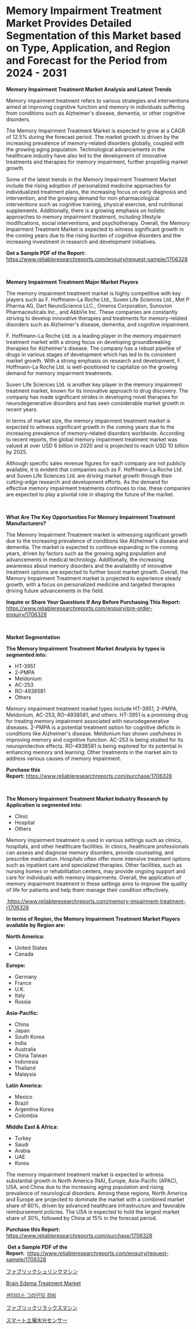 <p><h1>Memory Impairment Treatment Market Provides Detailed Segmentation of this Market based on Type, Application, and Region and Forecast for the Period from 2024 - 2031</h1></p><p><strong>Memory Impairment Treatment Market Analysis and Latest Trends</strong></p>
<p><p>Memory impairment treatment refers to various strategies and interventions aimed at improving cognitive function and memory in individuals suffering from conditions such as Alzheimer's disease, dementia, or other cognitive disorders. </p><p>The Memory Impairment Treatment Market is expected to grow at a CAGR of 12.5% during the forecast period. The market growth is driven by the increasing prevalence of memory-related disorders globally, coupled with the growing aging population. Technological advancements in the healthcare industry have also led to the development of innovative treatments and therapies for memory impairment, further propelling market growth.</p><p>Some of the latest trends in the Memory Impairment Treatment Market include the rising adoption of personalized medicine approaches for individualized treatment plans, the increasing focus on early diagnosis and intervention, and the growing demand for non-pharmacological interventions such as cognitive training, physical exercise, and nutritional supplements. Additionally, there is a growing emphasis on holistic approaches to memory impairment treatment, including lifestyle modifications, social interventions, and psychotherapy. Overall, the Memory Impairment Treatment Market is expected to witness significant growth in the coming years due to the rising burden of cognitive disorders and the increasing investment in research and development initiatives.</p></p>
<p><strong>Get a Sample PDF of the Report:&nbsp;</strong> <a href="https://www.reliableresearchreports.com/enquiry/request-sample/1706328">https://www.reliableresearchreports.com/enquiry/request-sample/1706328</a></p>
<p>&nbsp;</p>
<p><strong>Memory Impairment Treatment Major Market Players</strong></p>
<p><p>The memory impairment treatment market is highly competitive with key players such as F. Hoffmann-La Roche Ltd., Suven Life Sciences Ltd., Met P Pharma AG, Dart NeuroScience LLC., Omeros Corporation, Sunovion Pharmaceuticals Inc., and AbbVie Inc. These companies are constantly striving to develop innovative therapies and treatments for memory-related disorders such as Alzheimer's disease, dementia, and cognitive impairment.</p><p>F. Hoffmann-La Roche Ltd. is a leading player in the memory impairment treatment market with a strong focus on developing groundbreaking therapies for Alzheimer's disease. The company has a robust pipeline of drugs in various stages of development which has led to its consistent market growth. With a strong emphasis on research and development, F. Hoffmann-La Roche Ltd. is well-positioned to capitalize on the growing demand for memory impairment treatments.</p><p>Suven Life Sciences Ltd. is another key player in the memory impairment treatment market, known for its innovative approach to drug discovery. The company has made significant strides in developing novel therapies for neurodegenerative disorders and has seen considerable market growth in recent years.</p><p>In terms of market size, the memory impairment treatment market is expected to witness significant growth in the coming years due to the increasing prevalence of memory-related disorders worldwide. According to recent reports, the global memory impairment treatment market was valued at over USD 6 billion in 2020 and is projected to reach USD 10 billion by 2025.</p><p>Although specific sales revenue figures for each company are not publicly available, it is evident that companies such as F. Hoffmann-La Roche Ltd. and Suven Life Sciences Ltd. are driving market growth through their cutting-edge research and development efforts. As the demand for effective memory impairment treatments continues to rise, these companies are expected to play a pivotal role in shaping the future of the market.</p></p>
<p>&nbsp;</p>
<p><strong>What Are The Key Opportunities For Memory Impairment Treatment Manufacturers?</strong></p>
<p><p>The Memory Impairment Treatment market is witnessing significant growth due to the increasing prevalence of conditions like Alzheimer's disease and dementia. The market is expected to continue expanding in the coming years, driven by factors such as the growing aging population and advancements in medical technology. Additionally, the increasing awareness about memory disorders and the availability of innovative treatment options are expected to further boost market growth. Overall, the Memory Impairment Treatment market is projected to experience steady growth, with a focus on personalized medicine and targeted therapies driving future advancements in the field.</p></p>
<p><strong>Inquire or Share Your Questions If Any Before Purchasing This Report:</strong> <a href="https://www.reliableresearchreports.com/enquiry/pre-order-enquiry/1706328">https://www.reliableresearchreports.com/enquiry/pre-order-enquiry/1706328</a></p>
<p>&nbsp;</p>
<p><strong>Market Segmentation</strong></p>
<p><strong>The Memory Impairment Treatment Market Analysis by types is segmented into:</strong></p>
<p><ul><li>HT-3951</li><li>2-PMPA</li><li>Meldonium</li><li>AC-253</li><li>RO-4938581</li><li>Others</li></ul></p>
<p><p>Memory impairment treatment market types include HT-3951, 2-PMPA, Meldonium, AC-253, RO-4938581, and others. HT-3951 is a promising drug for treating memory impairment associated with neurodegenerative diseases. 2-PMPA is a potential treatment option for cognitive deficits in conditions like Alzheimer's disease. Meldonium has shown usefulness in improving memory and cognitive function. AC-253 is being studied for its neuroprotective effects. RO-4938581 is being explored for its potential in enhancing memory and learning. Other treatments in the market aim to address various causes of memory impairment.</p></p>
<p><strong>Purchase this Report:&nbsp;</strong><a href="https://www.reliableresearchreports.com/purchase/1706328">https://www.reliableresearchreports.com/purchase/1706328</a></p>
<p>&nbsp;</p>
<p><strong>The Memory Impairment Treatment Market Industry Research by Application is segmented into:</strong></p>
<p><ul><li>Clinic</li><li>Hospital</li><li>Others</li></ul></p>
<p><p>Memory impairment treatment is used in various settings such as clinics, hospitals, and other healthcare facilities. In clinics, healthcare professionals can assess and diagnose memory disorders, provide counseling, and prescribe medication. Hospitals often offer more intensive treatment options such as inpatient care and specialized therapies. Other facilities, such as nursing homes or rehabilitation centers, may provide ongoing support and care for individuals with memory impairments. Overall, the application of memory impairment treatment in these settings aims to improve the quality of life for patients and help them manage their condition effectively.</p></p>
<p><a href="https://www.reliableresearchreports.com/memory-impairment-treatment-r1706328">&nbsp;https://www.reliableresearchreports.com/memory-impairment-treatment-r1706328</a></p>
<p><strong>In terms of Region, the Memory Impairment Treatment Market Players available by Region are:</strong></p>
<p>
    <p> <strong> North America: </strong>
        <ul>
            <li>United States</li>
            <li>Canada</li>
        </ul>
        </p> 
    <p> <strong> Europe: </strong>
        <ul>
            <li>Germany</li>
            <li>France</li>
            <li>U.K.</li>
            <li>Italy</li>
            <li>Russia</li>
        </ul>
        </p> 
    <p> <strong> Asia-Pacific: </strong>
        <ul>
            <li>China</li>
            <li>Japan</li>
            <li>South Korea</li>
            <li>India</li>
            <li>Australia</li>
            <li>China Taiwan</li>
            <li>Indonesia</li>
            <li>Thailand</li>
            <li>Malaysia</li>
        </ul>
        </p> 
    <p> <strong> Latin America: </strong>
        <ul>
            <li>Mexico</li>
            <li>Brazil</li>
            <li>Argentina Korea</li>
            <li>Colombia</li>
        </ul>
        </p> 
    <p> <strong> Middle East & Africa: </strong>
        <ul>
            <li>Turkey</li>
            <li>Saudi</li>
            <li>Arabia</li>
            <li>UAE</li>
            <li>Korea</li>
        </ul>
    </p>
    </p>
<p><p>The memory impairment treatment market is expected to witness substantial growth in North America (NA), Europe, Asia-Pacific (APAC), USA, and China due to the increasing aging population and rising prevalence of neurological disorders. Among these regions, North America and Europe are projected to dominate the market with a combined market share of 60%, driven by advanced healthcare infrastructure and favorable reimbursement policies. The USA is expected to hold the largest market share of 30%, followed by China at 15% in the forecast period.</p></p>
<p><strong>Purchase this Report: </strong><a href="https://www.reliableresearchreports.com/purchase/1706328">https://www.reliableresearchreports.com/purchase/1706328</a></p>
<p>&nbsp;<strong>Get a Sample PDF of the Report:&nbsp;&nbsp;</strong><a href="https://www.reliableresearchreports.com/enquiry/request-sample/1706328">https://www.reliableresearchreports.com/enquiry/request-sample/1706328</a></p>
<p><strong></strong></p>
<p><p><a href="https://github.com/EstaSprer20231/Market-Research-Report-List-1/blob/main/231523947213.md">ファブリックシュリンクマシン</a></p><p><a href="https://github.com/angeliabkratze/Market-Research-Report-List-1/blob/main/brain-edema-treatment-market.md">Brain Edema Treatment Market</a></p><p><a href="https://medium.com/@kenyonjohns/%EC%84%BC%ED%84%B0%EB%A6%AC%EC%8A%A4-%EA%B7%B8%EB%9D%BC%EC%9D%B8%EB%94%A9-%EC%9E%A5%EB%B9%84-%EC%8B%9C%EC%9E%A5-%EC%84%B1%EA%B3%B5%EC%A0%81%EC%9D%B8-%EB%B9%84%EC%A6%88%EB%8B%88%EC%8A%A4-%EC%A0%84%EB%9E%B5%EC%9D%98-%ED%95%B5%EC%8B%AC-2031%EB%85%84%EA%B9%8C%EC%A7%80%EC%9D%98-%EC%98%88%EC%B8%A1-20d6fa63d1fa">센터리스 그라인딩 장비</a></p><p><a href="https://github.com/klon646/Market-Research-Report-List-1/blob/main/676100147214.md">ファブリックリラックスマシン</a></p><p><a href="https://medium.com/@rexkhler2023/%E3%82%B9%E3%83%9E%E3%83%BC%E3%83%88%E5%9C%9F%E5%A3%8C%E6%B9%BF%E5%BA%A6%E3%82%BB%E3%83%B3%E3%82%B5%E3%83%BC%E3%81%AE%E5%B8%82%E5%A0%B4%E5%88%86%E6%9E%90-%E3%81%9D%E3%81%AEcagr-%E5%B8%82%E5%A0%B4%E3%82%BB%E3%82%B0%E3%83%A1%E3%83%B3%E3%83%86%E3%83%BC%E3%82%B7%E3%83%A7%E3%83%B3-%E3%81%8A%E3%82%88%E3%81%B3%E3%82%B0%E3%83%AD%E3%83%BC%E3%83%90%E3%83%AB%E7%94%A3%E6%A5%AD%E6%A6%82%E8%A6%81-097a70c2b4f2">スマート土壌水分センサー</a></p></p>